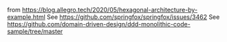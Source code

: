 
from https://blog.allegro.tech/2020/05/hexagonal-architecture-by-example.html
See https://github.com/springfox/springfox/issues/3462
See https://github.com/domain-driven-design/ddd-monolithic-code-sample/tree/master

